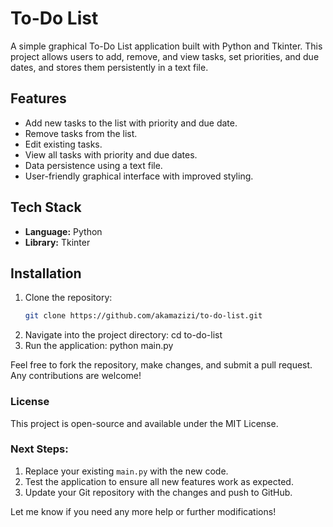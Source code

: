 # To-Do List

A simple graphical To-Do List application built with Python and Tkinter. This project allows users to add, remove, and view tasks, set priorities, and due dates, and stores them persistently in a text file.

## Features
- Add new tasks to the list with priority and due date.
- Remove tasks from the list.
- Edit existing tasks.
- View all tasks with priority and due dates.
- Data persistence using a text file.
- User-friendly graphical interface with improved styling.

## Tech Stack
- **Language:** Python
- **Library:** Tkinter

## Installation
1. Clone the repository:
   ```bash
   git clone https://github.com/akamazizi/to-do-list.git
2. Navigate into the project directory:
cd to-do-list
3. Run the application:
python main.py

Feel free to fork the repository, make changes, and submit a pull request. Any contributions are welcome!

### License

This project is open-source and available under the MIT License.


### Next Steps:
1. Replace your existing `main.py` with the new code.
2. Test the application to ensure all new features work as expected.
3. Update your Git repository with the changes and push to GitHub.

Let me know if you need any more help or further modifications!
